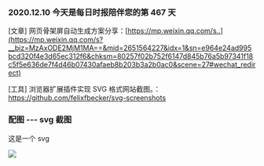 ### 2020.12.10 今天是每日时报陪伴您的第 467 天

[文章] 网页骨架屏自动生成方案分享：[https://mp.weixin.qq.com/s..](https://mp.weixin.qq.com/s?__biz=MzAxODE2MjM1MA==&mid=2651564227&idx=1&sn=e964e24ad995bcd320f4e3d65ec312f6&chksm=80257f02b752f6147d845b76a5b97341f18c5f5e636de7f4d46b07430afaeb8b203b3a2b0ac0&scene=27#wechat_redirect)

[工具] 浏览器扩展插件实现 SVG 格式网站截图。：<https://github.com/felixfbecker/svg-screenshots>

### 配图 --- svg 截图

这是一个 svg

![](https://github.com/felixfbecker/svg-screenshots/raw/main/examples/google.svg)
